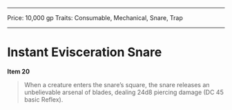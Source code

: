 
---
Price: 10,000 gp
Traits: Consumable, Mechanical, Snare, Trap

---

# Instant Evisceration Snare

**Item 20**

> When a creature enters the snare’s square, the snare releases an unbelievable arsenal of blades, dealing 24d8 piercing damage (DC 45 basic Reflex).
